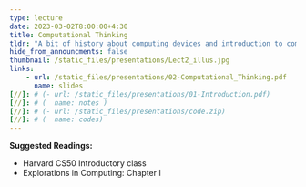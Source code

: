 ```yaml
---
type: lecture
date: 2023-03-02T8:00:00+4:30
title: Computational Thinking
tldr: "A bit of history about computing devices and introduction to computational thinking"
hide_from_announcments: false
thumbnail: /static_files/presentations/Lect2_illus.jpg
links: 
    - url: /static_files/presentations/02-Computational_Thinking.pdf
      name: slides
[//]: # (- url: /static_files/presentations/01-Introduction.pdf)
[//]: # (  name: notes )
[//]: # (- url: /static_files/presentations/code.zip)
[//]: # (  name: codes)
---
```

**Suggested Readings:**
- Harvard CS50 Introductory class
- Explorations in Computing: Chapter I
